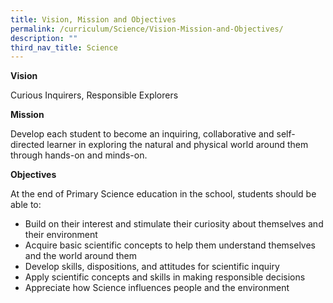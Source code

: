 ```yaml
---
title: Vision, Mission and Objectives
permalink: /curriculum/Science/Vision-Mission-and-Objectives/
description: ""
third_nav_title: Science
---
```

**Vision**

Curious Inquirers, Responsible Explorers

**Mission**

Develop each student to become an inquiring, collaborative and self-directed learner in exploring the natural and physical world around them through hands-on and minds-on.

**Objectives**

At the end of Primary Science education in the school, students should be able to:

*   Build on their interest and stimulate their curiosity about themselves and their environment
*   Acquire basic scientific concepts to help them understand themselves and the world around them
*   Develop skills, dispositions, and attitudes for scientific inquiry
*   Apply scientific concepts and skills in making responsible decisions
*   Appreciate how Science influences people and the environment